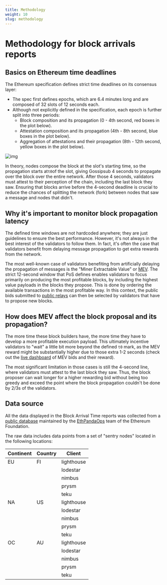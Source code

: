 ```yaml
---
title: Methodology
weight: 10
slug: methodology
---
```


# Methodology for block arrivals reports 

## Basics on Ethereum time deadlines
The Ethereum specification defines strict time deadlines on its consensus layer:
- The spec first defines epochs, which are 6.4 minutes long and are composed of 32 slots of 12 seconds each.
- Although not explicitly defined in the specification, each epoch is further split into three periods:
    - Block composition and its propagation (0 - 4th second, red boxes in the plot below).
    - Attestation composition and its propagation (4th - 8th second, blue boxes in the plot below).
    - Aggregation of attestations and their propagation (8th - 12th second, yellow boxes in the plot below).

![img](../slot_time_division.png)

In theory, nodes compose the block at the slot's starting time, so the propagation starts at`t0`of the slot, giving Gossipsub 4 seconds to propagate over the block over the entire network.
After those 4 seconds, validators must attest to their perception of the chain, including the last block they saw. Ensuring that blocks arrive before the 4-second deadline is crucial to reduce the chances of splitting the network (fork) between nodes that saw a message and nodes that didn't.


## Why it's important to monitor block propagation latency
The defined time windows are not hardcoded anywhere; they are just guidelines to ensure the best performance. However, it's not always in the best interest of the validators to follow them. In fact, it's often the case that validators benefit from delaying message propagation to get extra rewards from the network.

The most well-known case of validators benefiting from artificially delaying the propagation of messages is the "Miner Extractable Value" or [MEV](https://coinmarketcap.com/academy/glossary/miner-extractable-value-mev). 
The strict 12-second window that PoS defines enables validators to focus primarily on producing the most profitable blocks, by including the highest value payloads in the blocks they propose. 
This is done by ordering the available transactions in the most profitable way. In this context, the public bids submitted to [public relays](https://ethstaker.cc/mev-relay-list) can then be selected by validators that have to propose new blocks. 

## How does MEV affect the block proposal and its propagation?

The more time these block builders have, the more time they have to develop a more profitable execution payload. This ultimately incentive validators to "wait" a little bit more beyond the defined `t0` mark, as the MEV reward might be substantially higher due to those extra 1-2 seconds (check out the [live dashboard](https://payload.de/data/) of MEV bids and their reward). 

The most significant limitation in those cases is still the 4-second line, where validators must attest to the last block they saw. Thus, the block proposer can wait longer for a higher rewarding bid without being too greedy and exceed the point where the block propagation couldn't be done by 2/3s of the validators.

## Data source
All the data displayed in the Block Arrival Time reports was collected from a [public database](https://github.com/ethpandaops/xatu-data) maintained by the [EthPandaOps](https://ethpandaops.io/) team of the Ethereum Foundation.

The raw data includes data points from a set of "sentry nodes" located in the following locations:

| Continent | Country   |	Client      |
| ---       | ---       | ---           |
| EU        | FI        | lighthouse    |
|           |           | lodestar      |
|           |           | nimbus        |
|           |           | prysm         |
|           |           | teku          |
| NA        | US        | lighthouse    |
|           |           | lodestar      |
|           |           | nimbus        |
|           |           | prysm         |
|           |           | teku          |
| OC        | AU        | lighthouse    | 
|           |           | lodestar      |
|           |           | nimbus        |
|           |           | prysm         |
|           |           | teku          |  
